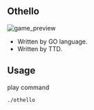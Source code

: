 ## Othello

![game_preview]("game_image.png")

- Written by GO language.
- Written by TTD.

## Usage

play command

```shell
./othello
```
